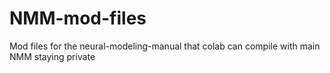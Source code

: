 # NMM-mod-files
Mod files for the neural-modeling-manual that colab can compile with main NMM staying private
